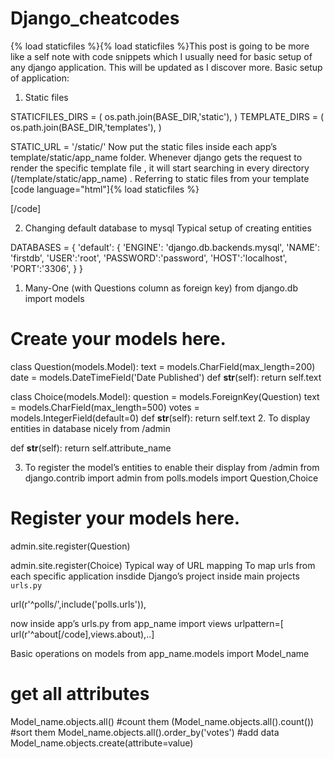 # Django_cheatcodes
{% load staticfiles %}{% load staticfiles %}This post is going to be more like a self note with code snippets which I usually need for basic setup of any django application.
This will be updated as I discover more.
Basic setup of application:
1. Static files 

STATICFILES_DIRS = (
    os.path.join(BASE_DIR,'static'),
    )
TEMPLATE_DIRS = (
    os.path.join(BASE_DIR,'templates'),
    )

STATIC_URL = '/static/'
Now put the static files inside each app’s  template/static/app_name folder.
Whenever django gets the request to render the specific template file , it will start searching in every directory (/template/static/app_name) .
Referring to static files from your template
[code language="html"]{% load staticfiles %}

[/code]

2. Changing default database to mysql
Typical setup of creating entities 

DATABASES = {
    'default': {
        'ENGINE': 'django.db.backends.mysql',
        'NAME': 'firstdb',
        'USER':'root',
        'PASSWORD':'password',
        'HOST':'localhost',
        'PORT':'3306',
    }
}
1. Many-One (with Questions column as foreign key)
from django.db import models

# Create your models here.
class Question(models.Model):
	text = models.CharField(max_length=200)
	date = models.DateTimeField('Date Published')
	def __str__(self):
		return self.text

class Choice(models.Model):
	question = models.ForeignKey(Question)
	text = models.CharField(max_length=500)
	votes = models.IntegerField(default=0)
	def __str__(self):
		return self.text
2.  To display entities in database nicely from /admin 

def __str__(self):
		return self.attribute_name

3.  To register the model’s entities to enable their display from /admin
from django.contrib import admin
from polls.models import Question,Choice
# Register your models here.

admin.site.register(Question)

admin.site.register(Choice)
Typical way of URL mapping 
To map urls from each specific application insdide Django’s project
inside main projects `urls.py`

url(r'^polls/',include('polls.urls')),

now inside app’s urls.py
from app_name import views
urlpattern=[
url(r'^about[/code],views.about),..]

Basic operations on models
from app_name.models import Model_name
# get all attributes 
Model_name.objects.all()
#count them
(Model_name.objects.all().count())
#sort them
Model_name.objects.all().order_by('votes')
#add data 
Model_name.objects.create(attribute=value)

